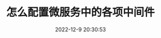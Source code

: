 ---
pageComponent:
  name: Catalogue
  data:
    key: 060.configs
    imgUrl: /assets/img/spring.png
    description: 微服务环境部署
title: 怎么配置微服务中的各项中间件
date: 2022-12-9 20:30:53
permalink: /configs/
sidebar: false
article: false
comment: false
comments: false
editLink: false
---
